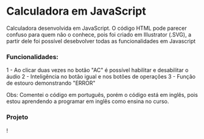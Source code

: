 # Calculadora em JavaScript

Calculadora desenvolvida em JavaScript.
O código HTML pode parecer confuso para quem não o conhece, pois foi criado em Illustrator (.SVG), a partir dele foi possível desebvolver
todas as funcionalidades em Javascript

### Funcionalidades:

1 - Ao clicar duas vezes no botão "AC" é possível habilitar e desabilitar o áudio
2 - Inteligência no botão igual e nos botões de operações
3 - Função de estouro demonstrando "ERROR"

Obs: Comentei o código em português, porém o código está em inglês, pois estou aprendendo a programar em inglês como ensina no curso.

### Projeto
! [](desmonstracao.gif)
